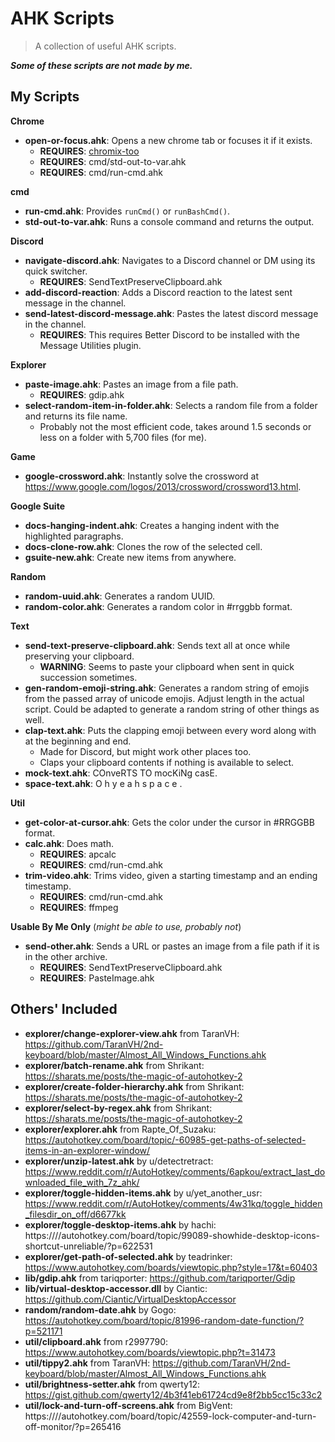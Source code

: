 # AHK Scripts
> A collection of useful AHK scripts.

***Some of these scripts are not made by me.***

## My Scripts
**Chrome**
- **open-or-focus.ahk**: Opens a new chrome tab or focuses it if it exists.
  - **REQUIRES**: [chromix-too](https://www.npmjs.com/package/chromix-too)
  - **REQUIRES**: cmd/std-out-to-var.ahk
  - **REQUIRES**: cmd/run-cmd.ahk

**cmd**
- **run-cmd.ahk**: Provides `runCmd()` or `runBashCmd()`.
- **std-out-to-var.ahk**: Runs a console command and returns the output.

**Discord**
- **navigate-discord.ahk**: Navigates to a Discord channel or DM using its quick switcher.
  - **REQUIRES**: SendTextPreserveClipboard.ahk
- **add-discord-reaction**: Adds a Discord reaction to the latest sent message in the channel.
- **send-latest-discord-message.ahk**: Pastes the latest discord message in the channel.
  - **REQUIRES**: This requires Better Discord to be installed with the Message Utilities plugin.

**Explorer**
- **paste-image.ahk**: Pastes an image from a file path.
  - **REQUIRES**: gdip.ahk
- **select-random-item-in-folder.ahk**: Selects a random file from a folder and returns its file name.
  - Probably not the most efficient code, takes around 1.5 seconds or less on a folder with 5,700 files (for me).

**Game**
- **google-crossword.ahk**: Instantly solve the crossword at https://www.google.com/logos/2013/crossword/crossword13.html.

**Google Suite**
- **docs-hanging-indent.ahk**: Creates a hanging indent with the highlighted paragraphs.
- **docs-clone-row.ahk**: Clones the row of the selected cell.
- **gsuite-new.ahk**: Create new items from anywhere.

**Random**
- **random-uuid.ahk**: Generates a random UUID.
- **random-color.ahk**: Generates a random color in #rrggbb format.

**Text**
- **send-text-preserve-clipboard.ahk**: Sends text all at once while preserving your clipboard.
  - **WARNING**: Seems to paste your clipboard when sent in quick succession sometimes.
- **gen-random-emoji-string.ahk**: Generates a random string of emojis from the passed array of unicode emojis. Adjust length in the actual script. Could be adapted to generate a random string of other things as well.
- **clap-text.ahk**: Puts the clapping emoji between every word along with at the beginning and end.
  - Made for Discord, but might work other places too.
  - Claps your clipboard contents if nothing is available to select.
- **mock-text.ahk**: COnveRTS TO mocKiNg casE.
- **space-text.ahk**: O h   y e a h   s p a c e .

**Util**
- **get-color-at-cursor.ahk**: Gets the color under the cursor in #RRGGBB format.
- **calc.ahk**: Does math.
  - **REQUIRES**: apcalc
  - **REQUIRES**: cmd/run-cmd.ahk
- **trim-video.ahk**: Trims video, given a starting timestamp and an ending timestamp.
  - **REQUIRES**: cmd/run-cmd.ahk
  - **REQUIRES**: ffmpeg

**Usable By Me Only** (*might be able to use, probably not*)
- **send-other.ahk**: Sends a URL or pastes an image from a file path if it is in the other archive.
  - **REQUIRES**: SendTextPreserveClipboard.ahk
  - **REQUIRES**: PasteImage.ahk

## Others' Included
- **explorer/change-explorer-view.ahk** from TaranVH: https://github.com/TaranVH/2nd-keyboard/blob/master/Almost_All_Windows_Functions.ahk
- **explorer/batch-rename.ahk** from Shrikant: https://sharats.me/posts/the-magic-of-autohotkey-2
- **explorer/create-folder-hierarchy.ahk** from Shrikant: https://sharats.me/posts/the-magic-of-autohotkey-2
- **explorer/select-by-regex.ahk** from Shrikant: https://sharats.me/posts/the-magic-of-autohotkey-2
- **explorer/explorer.ahk** from Rapte_Of_Suzaku: https://autohotkey.com/board/topic/-60985-get-paths-of-selected-items-in-an-explorer-window/
- **explorer/unzip-latest.ahk** by u/detectretract: https://www.reddit.com/r/AutoHotkey/comments/6apkou/extract_last_downloaded_file_with_7z_ahk/
- **explorer/toggle-hidden-items.ahk** by u/yet_another_usr: https://www.reddit.com/r/AutoHotkey/comments/4w31kq/toggle_hidden_filesdir_on_off/d6677kk
- **explorer/toggle-desktop-items.ahk** by hachi: https:////autohotkey.com/board/topic/99089-showhide-desktop-icons-shortcut-unreliable/?p=622531
- **explorer/get-path-of-selected.ahk** by teadrinker: https://www.autohotkey.com/boards/viewtopic.php?style=17&t=60403
- **lib/gdip.ahk** from tariqporter: https://github.com/tariqporter/Gdip
- **lib/virtual-desktop-accessor.dll** by Ciantic: https://github.com/Ciantic/VirtualDesktopAccessor
- **random/random-date.ahk** by Gogo: https://autohotkey.com/board/topic/81996-random-date-function/?p=521171
- **util/clipboard.ahk** from r2997790: https://www.autohotkey.com/boards/viewtopic.php?t=31473
- **util/tippy2.ahk** from TaranVH: https://github.com/TaranVH/2nd-keyboard/blob/master/Almost_All_Windows_Functions.ahk
- **util/brightness-setter.ahk** from qwerty12: https://gist.github.com/qwerty12/4b3f41eb61724cd9e8f2bb5cc15c33c2
- **util/lock-and-turn-off-screens.ahk** from BigVent: https:////autohotkey.com/board/topic/42559-lock-computer-and-turn-off-monitor/?p=265416
